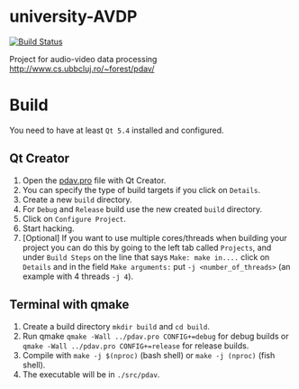 # university-AVDP
[![Build Status](https://travis-ci.org/leyyin/university-AVDP.svg?branch=master)](https://travis-ci.org/leyyin/university-AVDP)

Project for audio-video data processing http://www.cs.ubbcluj.ro/~forest/pdav/

# Build
You need to have at least `Qt 5.4` installed and configured.

## Qt Creator
1. Open the [pdav.pro](pdav.pro) file with Qt Creator.
2. You can specify the type of build targets if you click on `Details`.
3. Create a new `build` directory.
4. For `Debug` and `Release` build use the new created `build` directory.
5. Click on `Configure Project`.
6. Start hacking.
7. [Optional] If you want to use multiple cores/threads when building your project you can do this by going to the left tab called `Projects`, and under `Build Steps` on the line that says `Make: make in....` click on `Details` and in the field `Make arguments:` put `-j <number_of_threads>` (an example with 4 threads `-j 4`).

## Terminal with qmake
1. Create a build directory `mkdir build` and `cd build`.
2. Run qmake `qmake -Wall ../pdav.pro CONFIG+=debug` for debug builds or `qmake -Wall ../pdav.pro CONFIG+=release` for release builds.
3. Compile with `make -j $(nproc)` (bash shell) or `make -j (nproc)` (fish shell).
4. The executable will be in `./src/pdav`.
